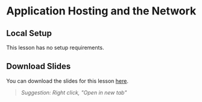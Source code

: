 # Application Hosting and the Network
## Local Setup
This lesson has no setup requirements.

## Download Slides

You can download the slides for this lesson [here](https://developer.cisco.com/fileMedia/download/a012b8b7-0896-3b61-a06a-5c0e61f58f89). 

> *Suggestion: Right click, "Open in new tab"*
